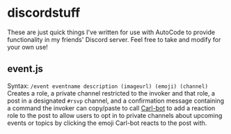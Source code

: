 # discordstuff

These are just quick things I've written for use with AutoCode to provide functionality in my friends' Discord server. Feel free to take and modify for your own use!

## event.js
Syntax: `/event eventname description (imageurl) (emoji) (channel)`
Creates a role, a private channel restricted to the invoker and that role, a post in a designated `#rsvp` channel, and a confirmation message containing a command the invoker can copy/paste to call [Carl-bot](https://carl.gg/) to add a reaction role to the post to allow users to opt in to private channels about upcoming events or topics by clicking the emoji Carl-bot reacts to the post with.
